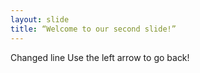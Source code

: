 ```yaml
---
layout: slide
title: “Welcome to our second slide!”
---
```

Changed line
Use the left arrow to go back!
